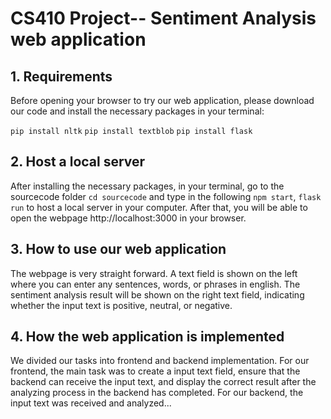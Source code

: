 # CS410 Project-- Sentiment Analysis web application

## 1. Requirements
Before opening your browser to try our web application, please download our code and install the necessary packages in your terminal: 

`pip install nltk` `pip install textblob` `pip install flask`

## 2. Host a local server
After installing the necessary packages, in your terminal, go to the sourcecode folder `cd sourcecode` and type in the following `npm start`, `flask run` to host a local server in your computer. After that, you will be able to open the webpage http://localhost:3000 in your browser. 

## 3. How to use our web application
The webpage is very straight forward. A text field is shown on the left where you can enter any sentences, words, or phrases in english. The sentiment analysis result will be shown on the right text field, indicating whether the input text is positive, neutral, or negative. 

## 4. How the web application is implemented
We divided our tasks into frontend and backend implementation. For our frontend, the main task was to create a input text field, ensure that the backend can receive the input text, and display the correct result after the analyzing process in the backend has completed. For our backend, the input text was received and analyzed...
